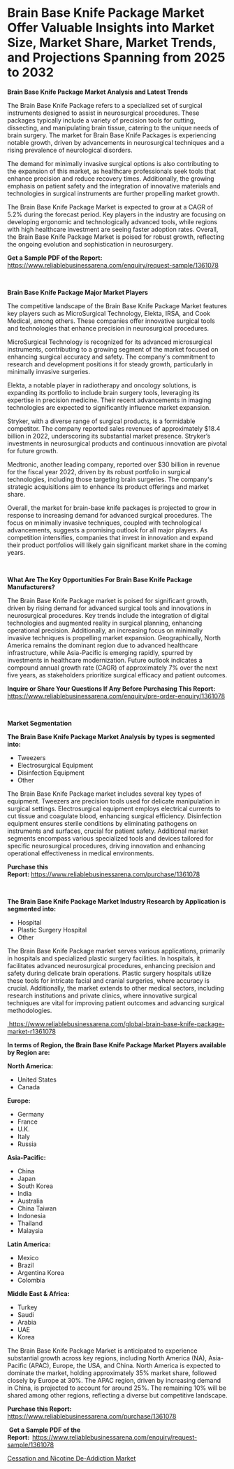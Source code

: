 <p><h1>Brain Base Knife Package Market Offer Valuable Insights into Market Size, Market Share, Market Trends, and Projections Spanning from 2025 to 2032</h1></p><p><strong>Brain Base Knife Package Market Analysis and Latest Trends</strong></p>
<p><p>The Brain Base Knife Package refers to a specialized set of surgical instruments designed to assist in neurosurgical procedures. These packages typically include a variety of precision tools for cutting, dissecting, and manipulating brain tissue, catering to the unique needs of brain surgery. The market for Brain Base Knife Packages is experiencing notable growth, driven by advancements in neurosurgical techniques and a rising prevalence of neurological disorders.</p><p>The demand for minimally invasive surgical options is also contributing to the expansion of this market, as healthcare professionals seek tools that enhance precision and reduce recovery times. Additionally, the growing emphasis on patient safety and the integration of innovative materials and technologies in surgical instruments are further propelling market growth. </p><p>The Brain Base Knife Package Market is expected to grow at a CAGR of 5.2% during the forecast period. Key players in the industry are focusing on developing ergonomic and technologically advanced tools, while regions with high healthcare investment are seeing faster adoption rates. Overall, the Brain Base Knife Package Market is poised for robust growth, reflecting the ongoing evolution and sophistication in neurosurgery.</p></p>
<p><strong>Get a Sample PDF of the Report:&nbsp;</strong> <a href="https://www.reliablebusinessarena.com/enquiry/request-sample/1361078?utm_campaign=2928&utm_medium=2&utm_source=Github&utm_content=ia&utm_term=22032025&utm_id=brain-base-knife-package">https://www.reliablebusinessarena.com/enquiry/request-sample/1361078</a></p>
<p>&nbsp;</p>
<p><strong>Brain Base Knife Package Major Market Players</strong></p>
<p><p>The competitive landscape of the Brain Base Knife Package Market features key players such as MicroSurgical Technology, Elekta, IRSA, and Cook Medical, among others. These companies offer innovative surgical tools and technologies that enhance precision in neurosurgical procedures.</p><p>MicroSurgical Technology is recognized for its advanced microsurgical instruments, contributing to a growing segment of the market focused on enhancing surgical accuracy and safety. The company's commitment to research and development positions it for steady growth, particularly in minimally invasive surgeries. </p><p>Elekta, a notable player in radiotherapy and oncology solutions, is expanding its portfolio to include brain surgery tools, leveraging its expertise in precision medicine. Their recent advancements in imaging technologies are expected to significantly influence market expansion.</p><p>Stryker, with a diverse range of surgical products, is a formidable competitor. The company reported sales revenues of approximately $18.4 billion in 2022, underscoring its substantial market presence. Stryker’s investments in neurosurgical products and continuous innovation are pivotal for future growth.</p><p>Medtronic, another leading company, reported over $30 billion in revenue for the fiscal year 2022, driven by its robust portfolio in surgical technologies, including those targeting brain surgeries. The company's strategic acquisitions aim to enhance its product offerings and market share.</p><p>Overall, the market for brain-base knife packages is projected to grow in response to increasing demand for advanced surgical procedures. The focus on minimally invasive techniques, coupled with technological advancements, suggests a promising outlook for all major players. As competition intensifies, companies that invest in innovation and expand their product portfolios will likely gain significant market share in the coming years.</p></p>
<p>&nbsp;</p>
<p><strong>What Are The Key Opportunities For Brain Base Knife Package Manufacturers?</strong></p>
<p><p>The Brain Base Knife Package market is poised for significant growth, driven by rising demand for advanced surgical tools and innovations in neurosurgical procedures. Key trends include the integration of digital technologies and augmented reality in surgical planning, enhancing operational precision. Additionally, an increasing focus on minimally invasive techniques is propelling market expansion. Geographically, North America remains the dominant region due to advanced healthcare infrastructure, while Asia-Pacific is emerging rapidly, spurred by investments in healthcare modernization. Future outlook indicates a compound annual growth rate (CAGR) of approximately 7% over the next five years, as stakeholders prioritize surgical efficacy and patient outcomes.</p></p>
<p><strong>Inquire or Share Your Questions If Any Before Purchasing This Report:</strong> <a href="https://www.reliablebusinessarena.com/enquiry/pre-order-enquiry/1361078?utm_campaign=2928&utm_medium=2&utm_source=Github&utm_content=ia&utm_term=22032025&utm_id=brain-base-knife-package">https://www.reliablebusinessarena.com/enquiry/pre-order-enquiry/1361078</a></p>
<p>&nbsp;</p>
<p><strong>Market Segmentation</strong></p>
<p><strong>The Brain Base Knife Package Market Analysis by types is segmented into:</strong></p>
<p><ul><li>Tweezers</li><li>Electrosurgical Equipment</li><li>Disinfection Equipment</li><li>Other</li></ul></p>
<p><p>The Brain Base Knife Package market includes several key types of equipment. Tweezers are precision tools used for delicate manipulation in surgical settings. Electrosurgical equipment employs electrical currents to cut tissue and coagulate blood, enhancing surgical efficiency. Disinfection equipment ensures sterile conditions by eliminating pathogens on instruments and surfaces, crucial for patient safety. Additional market segments encompass various specialized tools and devices tailored for specific neurosurgical procedures, driving innovation and enhancing operational effectiveness in medical environments.</p></p>
<p><strong>Purchase this Report:&nbsp;</strong><a href="https://www.reliablebusinessarena.com/purchase/1361078?utm_campaign=2928&utm_medium=2&utm_source=Github&utm_content=ia&utm_term=22032025&utm_id=brain-base-knife-package">https://www.reliablebusinessarena.com/purchase/1361078</a></p>
<p>&nbsp;</p>
<p><strong>The Brain Base Knife Package Market Industry Research by Application is segmented into:</strong></p>
<p><ul><li>Hospital</li><li>Plastic Surgery Hospital</li><li>Other</li></ul></p>
<p><p>The Brain Base Knife Package market serves various applications, primarily in hospitals and specialized plastic surgery facilities. In hospitals, it facilitates advanced neurosurgical procedures, enhancing precision and safety during delicate brain operations. Plastic surgery hospitals utilize these tools for intricate facial and cranial surgeries, where accuracy is crucial. Additionally, the market extends to other medical sectors, including research institutions and private clinics, where innovative surgical techniques are vital for improving patient outcomes and advancing surgical methodologies.</p></p>
<p><a href="https://www.reliablebusinessarena.com/global-brain-base-knife-package-market-r1361078?utm_campaign=2928&utm_medium=2&utm_source=Github&utm_content=ia&utm_term=22032025&utm_id=brain-base-knife-package">&nbsp;https://www.reliablebusinessarena.com/global-brain-base-knife-package-market-r1361078</a></p>
<p><strong>In terms of Region, the Brain Base Knife Package Market Players available by Region are:</strong></p>
<p>
    <p> <strong> North America: </strong>
        <ul>
            <li>United States</li>
            <li>Canada</li>
        </ul>
        </p> 
    <p> <strong> Europe: </strong>
        <ul>
            <li>Germany</li>
            <li>France</li>
            <li>U.K.</li>
            <li>Italy</li>
            <li>Russia</li>
        </ul>
        </p> 
    <p> <strong> Asia-Pacific: </strong>
        <ul>
            <li>China</li>
            <li>Japan</li>
            <li>South Korea</li>
            <li>India</li>
            <li>Australia</li>
            <li>China Taiwan</li>
            <li>Indonesia</li>
            <li>Thailand</li>
            <li>Malaysia</li>
        </ul>
        </p> 
    <p> <strong> Latin America: </strong>
        <ul>
            <li>Mexico</li>
            <li>Brazil</li>
            <li>Argentina Korea</li>
            <li>Colombia</li>
        </ul>
        </p> 
    <p> <strong> Middle East & Africa: </strong>
        <ul>
            <li>Turkey</li>
            <li>Saudi</li>
            <li>Arabia</li>
            <li>UAE</li>
            <li>Korea</li>
        </ul>
    </p>
    </p>
<p><p>The Brain Base Knife Package Market is anticipated to experience substantial growth across key regions, including North America (NA), Asia-Pacific (APAC), Europe, the USA, and China. North America is expected to dominate the market, holding approximately 35% market share, followed closely by Europe at 30%. The APAC region, driven by increasing demand in China, is projected to account for around 25%. The remaining 10% will be shared among other regions, reflecting a diverse but competitive landscape.</p></p>
<p><strong>Purchase this Report: </strong><a href="https://www.reliablebusinessarena.com/purchase/1361078?utm_campaign=2928&utm_medium=2&utm_source=Github&utm_content=ia&utm_term=22032025&utm_id=brain-base-knife-package">https://www.reliablebusinessarena.com/purchase/1361078</a></p>
<p>&nbsp;<strong>Get a Sample PDF of the Report:&nbsp;&nbsp;</strong><a href="https://www.reliablebusinessarena.com/enquiry/request-sample/1361078?utm_campaign=2928&utm_medium=2&utm_source=Github&utm_content=ia&utm_term=22032025&utm_id=brain-base-knife-package">https://www.reliablebusinessarena.com/enquiry/request-sample/1361078</a></p>
<p><strong></strong></p>
<p><p><a href="https://github.com/hannajuana198484/Market-Research-Report-List-1/blob/main/cessation-and-nicotine-de-addiction-market.md?utm_campaign=2928&utm_medium=2&utm_source=Github&utm_content=ia&utm_term=22032025&utm_id=brain-base-knife-package">Cessation and Nicotine De-Addiction Market</a></p></p>